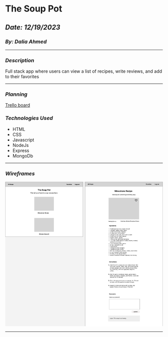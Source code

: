 # The Soup Pot

## **_Date: 12/19/2023_**

### **_By: Dalia Ahmed_**

***

### **_Description_**

Full stack app where users can view a list of recipes, write reviews, and add to their favorites

***

### **_Planning_**
[Trello board](https://trello.com/invite/b/vwr0pasd/ATTId8feb085cf42d1b2779228093c570cccB18C21E6/recipes-project)

### **_Technologies Used_**

- HTML
- CSS
- Javascript
- NodeJs
- Express
- MongoDb


***

### **_Wireframes_**

![Image](./images/wireframe.png)

***